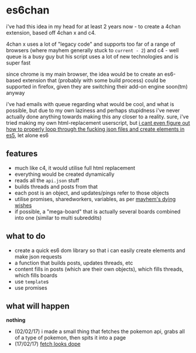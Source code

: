 # es6chan

i've had this idea in my head for at least 2 years now - to create a 4chan
extension, based off 4chan x and c4.

4chan x uses a lot of "legacy code" and supports too far of a range of browsers
(where mayhem generally stuck to `current - 2`) and c4 - well queue is a busy
guy but his script uses a lot of new technologies and is super fast

since chrome is my main browser, the idea would be to create an es6-based
extension that (probably with some build process) could be supported in firefox,
given they are switching their add-on engine soon(tm) anyway

i've had emails with queue regarding what would be cool, and what is possible,
but due to my own laziness and perhaps stupidness i've never actually done anything
towards making this any closer to a reality. sure, i've tried making my own
html-replacement userscript, but [i cant even figure out how to properly loop through
the fucking json files and create elements in es5](https://gist.github.com/saxamaphone69/1ff7fe1eacdb28ea5a465476e9a0e816), let alone es6

## features
- much like c4, it would utilise full html replacement
- everything would be created dynamically
 - reads all the `api.json` stuff
 - builds threads and posts from that
 - each post is an object, and updates/pings refer to those objects
- utilise promises, sharedworkers, variables, as per [mayhem's dying wishes](https://github.com/MayhemYDG/4chan-x/wiki/You're-favorite-browser-is-shit)
- if possible, a "mega-board" that is actually several boards combined into one (similar to multi subreddits)

## what to do
- create a quick es6 dom library so that i can easily create elements and make json requests
- a function that builds posts, updates threads, etc
- content fills in posts (which are their own objects), which fills threads, which fills boards
 - use `template`s
 - use promises

## what will happen
__nothing__
 - (02/02/17) i made a small thing that fetches the pokemon api, grabs all of a type of pokemon, then spits it into a page
 - (17/02/17) [fetch looks dope](https://developers.google.com/web/updates/2015/03/introduction-to-fetch)
